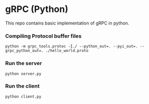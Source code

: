 # gRPC (Python)

This repo contains basic implementation of gRPC in python.

### Compiling Protocol buffer files

```properties
python -m grpc_tools.protoc -I./ --python_out=. --pyi_out=. --grpc_python_out=. ./hello_world.proto
```

### Run the server

```properties
python server.py
```

### Run the client

```properties
python client.py
```
